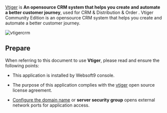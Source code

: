 [Vtiger](https://www.vtiger.com/) is **An opensource CRM system that helps you create and automate a better customer journey**, used for CRM & Distribution & Order . Vtiger Community Edition is an opensource CRM system that helps you create and automate a better customer journey.


![vtigercrm](http://libs.websoft9.com/Websoft9/DocsPicture/zh/vtigercrm/vtigercrm-backend-websoft9.png)


## Prepare

When referring to this document to use **Vtiger**, please read and ensure the following points:

- This application is installed by Websoft9 console.

- The purpose of this application complies with the [vtiger](https://www.vtiger.com/open-source-crm/vtiger-public-license/) open source license agreement.

- [Configure the domain name](./domain-set) or **server security group** opens external network ports for application access.